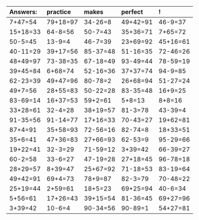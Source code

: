 | Answers: | practice | makes | perfect | ! |
| :--- | :--- | :--- | :--- | :--- |
| 7+47=54 | 79+18=97 | 34-26=8 | 49+42=91 | 46-9=37 | 
| 15+18=33 | 64-8=56 | 50-7=43 | 35+36=71 | 7+65=72 | 
| 50-5=45 | 13-9=4 | 46-7=39 | 23+69=92 | 45+16=61 | 
| 40-11=29 | 39+17=56 | 85-37=48 | 51-16=35 | 72-46=26 | 
| 48+49=97 | 73-38=35 | 67-18=49 | 93-49=44 | 78-59=19 | 
| 39+45=84 | 6+68=74 | 52-16=36 | 37+37=74 | 94-9=85 | 
| 62-23=39 | 49+47=96 | 80-78=2 | 26+68=94 | 51-27=24 | 
| 49+7=56 | 28+55=83 | 50-22=28 | 83-35=48 | 16+9=25 | 
| 83-69=14 | 16+37=53 | 59+2=61 | 5+8=13 | 8+8=16 | 
| 33+28=61 | 32-4=28 | 38+19=57 | 81-3=78 | 43-39=4 | 
| 91-35=56 | 91-14=77 | 17+16=33 | 70-43=27 | 19+62=81 | 
| 87+4=91 | 35+58=93 | 72-56=16 | 82-74=8 | 18+33=51 | 
| 35+6=41 | 47+36=83 | 27+66=93 | 62-53=9 | 95-29=66 | 
| 19+22=41 | 32-3=29 | 71-59=12 | 3+39=42 | 66-39=27 | 
| 60-2=58 | 33-6=27 | 47-19=28 | 27+18=45 | 96-78=18 | 
| 28+29=57 | 8+39=47 | 25+67=92 | 71-18=53 | 83-19=64 | 
| 49+42=91 | 69+4=73 | 78+9=87 | 82-3=79 | 70-48=22 | 
| 25+19=44 | 2+59=61 | 18+5=23 | 69+25=94 | 40-6=34 | 
| 5+56=61 | 17+26=43 | 39+15=54 | 81-36=45 | 69+27=96 | 
| 3+39=42 | 10-6=4 | 90-34=56 | 90-89=1 | 54+27=81 | 
